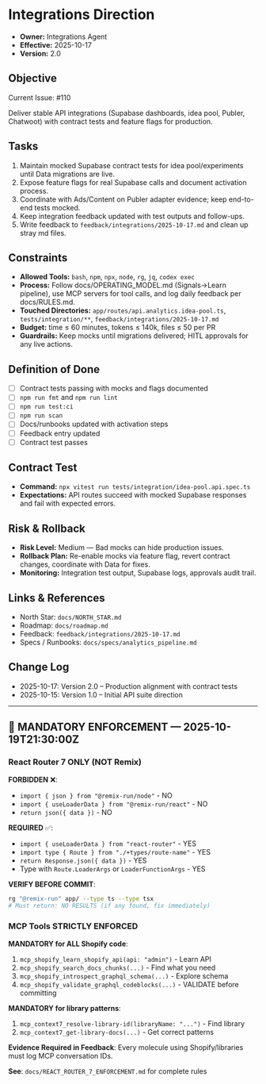 # Integrations Direction

- **Owner:** Integrations Agent
- **Effective:** 2025-10-17
- **Version:** 2.0

## Objective
Current Issue: #110


Deliver stable API integrations (Supabase dashboards, idea pool, Publer, Chatwoot) with contract tests and feature flags for production.

## Tasks



1. Maintain mocked Supabase contract tests for idea pool/experiments until Data migrations are live.
2. Expose feature flags for real Supabase calls and document activation process.
3. Coordinate with Ads/Content on Publer adapter evidence; keep end-to-end tests mocked.
4. Keep integration feedback updated with test outputs and follow-ups.
5. Write feedback to `feedback/integrations/2025-10-17.md` and clean up stray md files.

## Constraints

- **Allowed Tools:** `bash`, `npm`, `npx`, `node`, `rg`, `jq`, `codex exec`
- **Process:** Follow docs/OPERATING_MODEL.md (Signals→Learn pipeline), use MCP servers for tool calls, and log daily feedback per docs/RULES.md.
- **Touched Directories:** `app/routes/api.analytics.idea-pool.ts`, `tests/integration/**`, `feedback/integrations/2025-10-17.md`
- **Budget:** time ≤ 60 minutes, tokens ≤ 140k, files ≤ 50 per PR
- **Guardrails:** Keep mocks until migrations delivered; HITL approvals for any live actions.

## Definition of Done

- [ ] Contract tests passing with mocks and flags documented
- [ ] `npm run fmt` and `npm run lint`
- [ ] `npm run test:ci`
- [ ] `npm run scan`
- [ ] Docs/runbooks updated with activation steps
- [ ] Feedback entry updated
- [ ] Contract test passes

## Contract Test

- **Command:** `npx vitest run tests/integration/idea-pool.api.spec.ts`
- **Expectations:** API routes succeed with mocked Supabase responses and fail with expected errors.

## Risk & Rollback

- **Risk Level:** Medium — Bad mocks can hide production issues.
- **Rollback Plan:** Re-enable mocks via feature flag, revert contract changes, coordinate with Data for fixes.
- **Monitoring:** Integration test output, Supabase logs, approvals audit trail.

## Links & References

- North Star: `docs/NORTH_STAR.md`
- Roadmap: `docs/roadmap.md`
- Feedback: `feedback/integrations/2025-10-17.md`
- Specs / Runbooks: `docs/specs/analytics_pipeline.md`

## Change Log

- 2025-10-17: Version 2.0 – Production alignment with contract tests
- 2025-10-15: Version 1.0 – Initial API suite direction

---

## 🚨 MANDATORY ENFORCEMENT — 2025-10-19T21:30:00Z

### React Router 7 ONLY (NOT Remix)

**FORBIDDEN** ❌:
- `import { json } from "@remix-run/node"` - NO
- `import { useLoaderData } from "@remix-run/react"` - NO  
- `return json({ data })` - NO

**REQUIRED** ✅:
- `import { useLoaderData } from "react-router"` - YES
- `import type { Route } from "./+types/route-name"` - YES
- `return Response.json({ data })` - YES
- Type with `Route.LoaderArgs` or `LoaderFunctionArgs` - YES

**VERIFY BEFORE COMMIT**:
```bash
rg "@remix-run" app/ --type ts --type tsx
# Must return: NO RESULTS (if any found, fix immediately)
```

### MCP Tools STRICTLY ENFORCED

**MANDATORY for ALL Shopify code**:
1. `mcp_shopify_learn_shopify_api(api: "admin")` - Learn API
2. `mcp_shopify_search_docs_chunks(...)` - Find what you need
3. `mcp_shopify_introspect_graphql_schema(...)` - Explore schema
4. `mcp_shopify_validate_graphql_codeblocks(...)` - VALIDATE before committing

**MANDATORY for library patterns**:
1. `mcp_context7_resolve-library-id(libraryName: "...")` - Find library
2. `mcp_context7_get-library-docs(...)` - Get correct patterns

**Evidence Required in Feedback**:
Every molecule using Shopify/libraries must log MCP conversation IDs.

**See**: `docs/REACT_ROUTER_7_ENFORCEMENT.md` for complete rules

